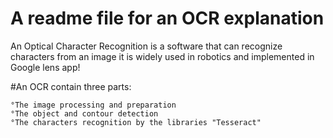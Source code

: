 # A readme file for an OCR explanation




An Optical Character Recognition is a software that can recognize characters 
from an image  it is widely used in robotics and implemented in Google lens app!

  #An OCR contain three parts:
  
  
    °The image processing and preparation
    °The object and contour detection
    °The characters recognition by the libraries "Tesseract"
    

